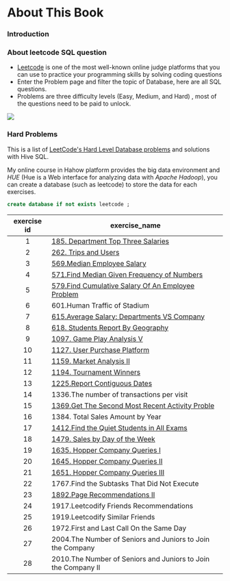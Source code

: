 # About This Book

### Introduction



### About leetcode SQL question

* [Leetcode](https://leetcode.com) is one of the most well-known online judge platforms that you can use to practice your programming skills by solving coding questions
* Enter the Problem page and filter the topic of Database, here are all SQL questions.
* Problems are three difficulty levels (Easy, Medium, and Hard) , most of the questions need to be paid to unlock.

![](https://tva1.sinaimg.cn/large/008i3skNgy1gx6fffc6koj31dc0u0wjo.jpg)

### Hard Problems

This is a list of [LeetCode's Hard Level Database problems](https://leetcode.com/problemset/database/?difficulty=HARD\&page=1) and solutions with Hive SQL.

My online course in Hahow platform provides  the big data environment and _HUE_ (Hue is a Web interface for analyzing data with _Apache Hadoop_), you can create a  database (such as leetcode) to store the data for each exercises.

```sql
create database if not exists leetcode ;
```

| exercise id | exercise\_name                                                                                                     |
| :---------: | ------------------------------------------------------------------------------------------------------------------ |
|      1      | [185. Department Top Three Salaries](exercise-1-185.department-top-three-salaries/)                                |
|      2      | [262. Trips and Users](exercise-2-262.-trips-and-users/)                                                           |
|      3      | [569.Median Employee Salary](exercise-3-569.median-employee-salary/)                                               |
|      4      | [571.Find Median Given Frequency of Numbers](exercise-4-571.find-median-given-frequency-of-numbers/)               |
|      5      | [579.Find Cumulative Salary Of An Employee Problem](exercise-5-579.find-cumulative-salary-of-an-employee-problem/) |
|      6      | 601.Human Traffic of Stadium                                                                                       |
|      7      | [615.Average Salary: Departments VS Company](exercise-7-615.average-salary-departments-vs-company/)                |
|      8      | [618. Students Report By Geography](exercise-8-618.students-report-by-geography/)                                  |
|      9      | [1097. Game Play Analysis V](exercise-9-1097.game-play-analysis-v/)                                                |
|      10     | [1127. User Purchase Platform](exercise-10-1127.user-purchase-platform/)                                           |
|      11     | [1159. Market Analysis II](exercise-11-1159.market-analysis-ii/)                                                   |
|      12     | [1194. Tournament Winners](exercise-12-1194.tournament-winners/)                                                   |
|      13     | [1225.Report Contiguous Dates](exercise-13-1225.report-contiguous-dates/)                                          |
|      14     | 1336.The number of transactions per visit                                                                          |
|      15     | [1369.Get The Second Most Recent Activity Proble](exercise-15-1369.get-the-second-most-recent-activity/)           |
|      16     | 1384. Total Sales Amount by Year                                                                                   |
|      17     | [1412.Find the Quiet Students in All Exams](exercise-17-1412.find-the-quiet-students-in-all-exams/)                |
|      18     | [1479. Sales by Day of the Week](exercise-18-1479.-sales-by-day-of-the-week/)                                      |
|      19     | [1635. Hopper Company Queries I](exercise-19-1635.-hopper-company-queries-i/)                                      |
|      20     | [1645. Hopper Company Queries II](exercise-20-1645.-hopper-company-queries-ii/)                                    |
|      21     | [1651. Hopper Company Queries III](exercise21-1651.-hopper-company-queries-iii/)                                   |
|      22     | 1767.Find the Subtasks That Did Not Execute                                                                        |
|      23     | [1892.Page Recommendations II](exercise-23-1892.page-recommendations-ii/)                                          |
|      24     | 1917.Leetcodify Friends Recommendations                                                                            |
|      25     | 1919.Leetcodify Similar Friends                                                                                    |
|      26     | 1972.First and Last Call On the Same Day                                                                           |
|      27     | 2004.The Number of Seniors and Juniors to Join the Company                                                         |
|      28     | 2010.The Number of Seniors and Juniors to Join the Company II                                                      |
